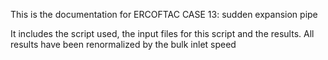 This is the documentation for ERCOFTAC CASE 13: sudden expansion pipe

It includes the script used, the input files for this script and the results. All results have been renormalized by the bulk inlet speed